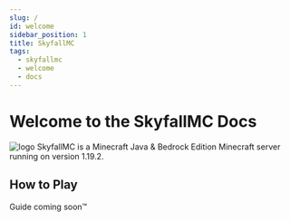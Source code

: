 ```yaml
---
slug: /
id: welcome
sidebar_position: 1
title: SkyfallMC
tags: 
  - skyfallmc
  - welcome
  - docs
---
```


# Welcome to the SkyfallMC Docs
![logo](@site/static/img/logo.svg)
SkyfallMC is a Minecraft Java & Bedrock Edition Minecraft server running on version 1.19.2.

## How to Play
Guide coming soon™️
